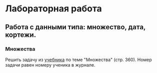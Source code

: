 # Лабораторная работа

## Работа с данными типа: множество, дата, кортежи.

### Множества

Решить задачу из [учебника](../doc/%D0%A3%D1%87%D0%B5%D0%B1%D0%BD%D0%B8%D0%BA%20%D0%9E%D1%81%D0%BD%D0%BE%D0%B2%D1%8B%20%D0%BF%D1%80%D0%BE%D0%B3%D1%80%D0%B0%D0%BC%D0%BC%D0%B8%D1%80%D0%BE%D0%B2%D0%B0%D0%BD%D0%B8%D1%8F.pdf) по теме "Множества" (стр. 360). Номер задачи равен номеру ученика в журнале.

<!-- 1. Проверка даты

    Ввести с консоли строку в формате `ДД.ММ.ГГГГ`. Проверьте является ли введенная строка валидной датой.

2. Поиск наиболее популярного месяца

    Объявите массив произвольных дат (в оригинале это даты продаж). Найдите самый популярный месяц. 

    >Подсказка: реализовать через временный массив кортежей (DateTime, int)

3. Найти количество дней между двумя датами. 

4. Найти "день программиста" для указанного года (ввести с консоли).

5. Известен номер n некоторого дня года (1 ≤ n ≤ 365). Определить номер и название дня недели, на который
выпадает данный день года.

6. Задана дата экзамена. С клавиатуры надо вводить другую дату, в случае, если дата раньше даты экзамена, вывести "осталось n дней", если уже прошел экзамен "прошло n дней", и если экзамен сегодня "сегодня экзамен!"

 -->
